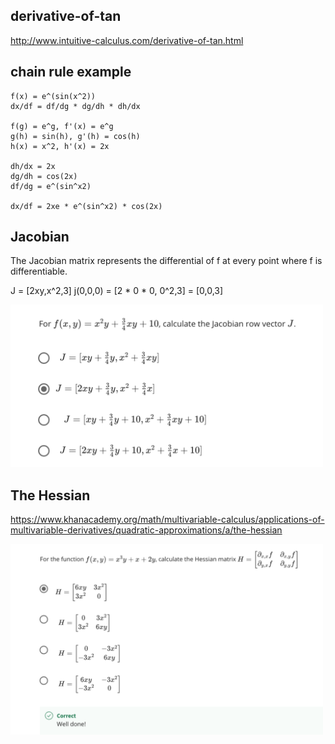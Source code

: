 ## derivative-of-tan

http://www.intuitive-calculus.com/derivative-of-tan.html

## chain rule example

```
f(x) = e^(sin(x^2))
dx/df = df/dg * dg/dh * dh/dx
​
f(g) = e^g, f'(x) = e^g
g(h) = sin(h), g'(h) = cos(h)
h(x) = x^2, h'(x) = 2x

dh/dx = 2x
dg/dh = cos(2x)
df/dg = e^(sin^x2)

dx/df = 2xe * e^(sin^x2) * cos(2x)
```

## Jacobian

The Jacobian matrix represents the differential of f at every point where f is differentiable.

J = [2xy,x^2,3]
j(0,0,0) = [2 * 0 * 0, 0^2,3] = [0,0,3]

<img src="./diagrams/1.png" alt="drawing" width="500"/>

## The Hessian

https://www.khanacademy.org/math/multivariable-calculus/applications-of-multivariable-derivatives/quadratic-approximations/a/the-hessian

<img src="./diagrams/2.png" alt="drawing" width="500"/>
